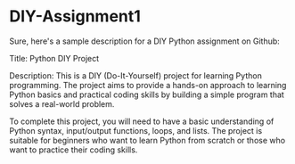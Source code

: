 # DIY-Assignment1
Sure, here's a sample description for a DIY Python assignment on Github:

Title: Python DIY Project

Description: This is a DIY (Do-It-Yourself) project for learning Python programming. The project aims to provide a hands-on approach to learning Python basics and practical coding skills by building a simple program that solves a real-world problem.

To complete this project, you will need to have a basic understanding of Python syntax, input/output functions, loops, and lists. The project is suitable for beginners who want to learn Python from scratch or those who want to practice their coding skills.
